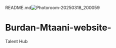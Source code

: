 README.md![Photoroom-20250318_200059](https://github.com/user-attachments/assets/e5e1f38a-4d2d-490e-9860-7d5c8fcee8a8)
# Burdan-Mtaani-website-
Talent Hub 
